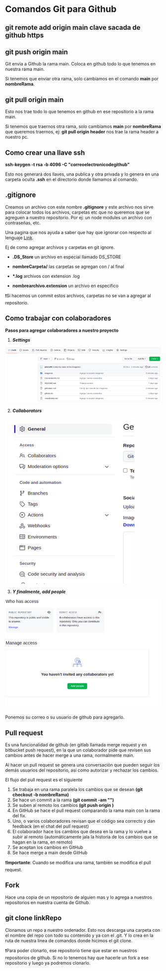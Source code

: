 # Comandos Git para Github

## git remote add origin main **clave sacada de github https**

## git push origin main

Git envia a Github la rama main. Coloca en github todo lo que tenemos en nuestra rama main.

Si tenemos que enviar otra rama, solo cambiamos en el comando **main** por **nombreRama**.

## git pull origin main

Esto nos trae todo lo que tenemos en github en ese repositorio a la rama main.

Si tenemos que traernos otra rama, solo cambiamos **main** por **nombreRama** que queremos traernos, ej: **git pull origin header** nos trae la rama header a nuestro pc.

## Como crear una llave ssh

**ssh-keygen -t rsa -b 4096 -C "correoelectronicodegithub"**

Esto nos generará dos llaves, una publica y otra privada y lo genera en una carpeta oculta **.ssh** en el directorio donde llamamos al comando.

## .gitignore

Creamos un archivo con este nombre **.gitignore** y este archivo nos sirve para colocar todos los archivos, carpetas etc que no queremos que se agreguen a nuestro repositorio. Por ej: un node modules un archivo con contraseñas, etc.

Una pagina que nos ayuda a saber que hay que ignorar con respecto al lenguaje [Link](https://toptal.com/developers/gitignore).

Ej de como agregar archivos y carpetas en git ignore.

- **.DS_Store** un archivo en especial llamado DS_STORE

- **nombreCarpeta/** las carpetas se agregan con / al final

- **\*.log** archivos con extension .log

- **nombrearchivo.extension** un archivo en especifico

❗Si hacemos un commit estos archivos, carpetas no se van a agregar al repositorio.

## Como trabajar con colaboradores

**Pasos para agregar colaboradores a nuestro proyecto**

1. **_Settings_**

![settings](imagenes/settings.png)

2. **_Collaborators_**

![collaborators](imagenes/collaborators.png)

3. **_Y finalmente, add people_**

![add people](imagenes/addPeople.png)

Ponemos su correo o su usuario de github para agregarlo.

## Pull request

Es una funcionalidad de github (en gitlab llamada merge request y en bitbucket push request), en la que un colaborador pide que revisen sus cambios antes de hacer merge a una rama, normalmente main.

Al hacer un pull request se genera una conversación que pueden seguir los demás usuarios del repositorio, así como autorizar y rechazar los cambios.

El flujo del pull request es el siguiente

1. Se trabaja en una rama paralela los cambios que se desean **(git checkout -b nombreRama)**
1. Se hace un commit a la rama **(git commit -am "")**
1. Se suben al remoto los cambios **(git push origin <rama>)**
1. En GitHub se hace el pull request comparando la rama main con la rama del fix.
1. Uno, o varios colaboradores revisan que el código sea correcto y dan feedback (en el chat del pull request)
1. El colaborador hace los cambios que desea en la rama y lo vuelve a subir al remoto (automáticamente jala la historia de los cambios que se hagan en la rama, en remoto)
1. Se aceptan los cambios en GitHub
1. Se hace merge a main desde GitHub

❗**Importante**: Cuando se modifica una rama, también se modifica el pull request.

## Fork

Hace una copia de un repositorio de alguien mas y lo agrega a nuestros repositorios en nuestra cuenta de Github.

## git clone linkRepo

Clonamos un repo a nuestro ordenador. Esto nos descarga una carpeta con el nombre del repo con todo su contenido y ya con el .git. Y lo crea en la ruta de nuestra linea de comandos donde hicimos el git clone.

❗Para poder clonarlo, ese repositorio tiene que estar en nuestros repositorios de github. Si no lo tenemos hay que hacerle un fork a ese repositorio y luego ya podremos clonarlo.
